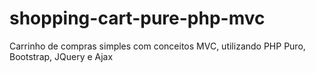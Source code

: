 # shopping-cart-pure-php-mvc
Carrinho de compras simples com conceitos MVC, utilizando PHP Puro, Bootstrap, JQuery e Ajax
